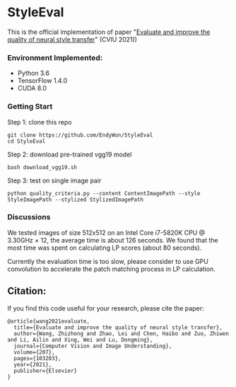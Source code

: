 # StyleEval
This is the official implementation of paper "[Evaluate and improve the quality of neural style transfer](https://www.researchgate.net/publication/350184156_Evaluate_and_improve_the_quality_of_neural_style_transfer)" (CVIU 2021))

### Environment Implemented:
- Python 3.6
- TensorFlow 1.4.0
- CUDA 8.0

### Getting Start

Step 1: clone this repo


`git clone https://github.com/EndyWon/StyleEval`  
`cd StyleEval`


Step 2: download pre-trained vgg19 model


`bash download_vgg19.sh`

Step 3:  test on single image pair

`python quality_criteria.py --content ContentImagePath --style StyleImagePath --stylized StylizedImagePath`

### Discussions

We tested images of size 512x512 on an Intel Core i7-5820K CPU @ 3.30GHz × 12, the average time is about 126 seconds. We found that the most time was spent on calculating LP scores (about 80 seconds).

Currently the evaluation time is too slow, please consider to use GPU convolution to accelerate the patch matching process in LP calculation.


## Citation:

If you find this code useful for your research, please cite the paper:

```
@article{wang2021evaluate,
  title={Evaluate and improve the quality of neural style transfer},
  author={Wang, Zhizhong and Zhao, Lei and Chen, Haibo and Zuo, Zhiwen and Li, Ailin and Xing, Wei and Lu, Dongming},
  journal={Computer Vision and Image Understanding},
  volume={207},
  pages={103203},
  year={2021},
  publisher={Elsevier}
}
```
